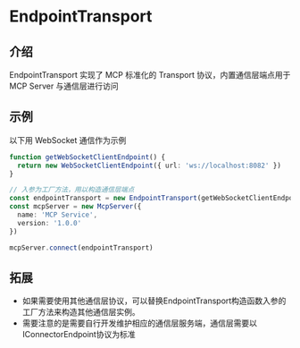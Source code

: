 # EndpointTransport

## 介绍

EndpointTransport 实现了 MCP 标准化的 Transport 协议，内置通信层端点用于 MCP Server 与通信层进行访问

## 示例

以下用 WebSocket 通信作为示例

```typescript
function getWebSocketClientEndpoint() {
  return new WebSocketClientEndpoint({ url: 'ws://localhost:8082' })
}

// 入参为工厂方法，用以构造通信层端点
const endpointTransport = new EndpointTransport(getWebSocketClientEndpoint)
const mcpServer = new McpServer({
  name: 'MCP Service',
  version: '1.0.0'
})

mcpServer.connect(endpointTransport)
```
## 拓展
- 如果需要使用其他通信层协议，可以替换EndpointTransport构造函数入参的工厂方法来构造其他通信层实例。
- 需要注意的是需要自行开发维护相应的通信层服务端，通信层需要以IConnectorEndpoint协议为标准
